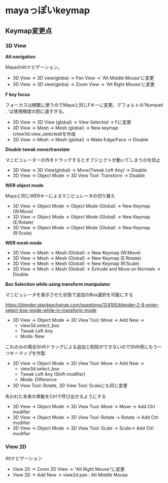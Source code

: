 # mayaっぽいkeymap

## Keymap変更点

### 3D View

**Alt navigation**

MayaのAltナビゲーション。

* 3D View → 3D view(globa) → Pan View → 'Alt Middle Mouse'に変更
* 3D View → 3D view(globa) → Zoom View → 'Alt Right Mouse'に変更


**F key focus**

フォーカスは頻繁に使うのでMayaと同じFキーに変更。デフォルトの'Numpad . 'は使用頻度の割に遠すぎる。

* 3D View → 3D View (global) → View Selected → Fに変更
* 3D View → Mesh → Mesh (global) → New keymap (view3d.view_selected)を作成
* 3D View → Mesh → Mesh (global) → Make Edge/Face → Disable


**Disable tweak move/translate**

マニピュレーターの外をドラッグするとオブジェクトが動いてしまうのを防止

* 3D View → 3D View(global) → Move(Tweak Left Any) → Disable
* 3D View → Object Mode → 3D View Tool: Transform → Disable

**WER object mode**

Mayaと同じWERキーによるマニピュレータの切り替え

* 3D View → Object Mode → Object Mode (Global) → New Keymap (W:Move)
* 3D View → Object Mode → Object Mode (Global) → New Keymap (E:Rotate)
* 3D View → Object Mode → Object Mode (Global) → New Keymap (R:Scale)

**WER mesh mode**

* 3D View → Mesh → Mesh (Global) → New Keymap (W:Move)
* 3D View → Mesh → Mesh (Global) → New Keymap (E:Rotate)
* 3D View → Mesh → Mesh (Global) → New Keymap (R:Scale)
* 3D View → Mesh → Mesh (Global) → Extrude and Move on Normals → Disable

**Box Selection while using transform manipulator**

マニピュレータを表示させた状態で追加のBox選択を可能にする

https://blender.stackexchange.com/questions/124195/blender-2-8-enter-select-box-mode-while-in-transform-mode

* 3D View → Object Mode → 3D View Tool: Move → Add New →
    * view3d.select_box
    * Tweak Left Any
    * Mode: New

これのみの場合Shiftドラッグによる追加と削除ができないのでShift用にもう一つキーマップを作製

* 3D View → Object Mode → 3D View Tool: Move → Add New →
    * view3d.select_box
    * Tweak Left Any (Shift modifier)
    * Mode: Difference
* 3D View Tool: Rotate, 3D View Tool: Scaleにも同じ変更

失われた本来の挙動をCtrlで呼び出せるようにする

* 3D View → Object Mode → 3D View Tool: Move → Move → Add Ctrl modifier
* 3D View → Object Mode → 3D View Tool: Rotate → Rotate → Add Ctrl modifier
* 3D View → Object Mode → 3D View Tool: Scale → Scale→ Add Ctrl modifier

### View 2D

Altナビゲーション

* View 2D →  Zoom 2D View → "Alt Right Mouse"に変更
* View 2D → Add New → view2d.pan : Alt Middle Mouse
